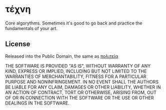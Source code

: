 # τέχνη 
  Core algorythms.  Sometimes it's good to go back and practice the 
  fundamentals of your art.

## License

Released into the Public Domain, the same as [πολιτεία](http://www.gutenberg.org/cache/epub/1497/pg1497.txt)

THE SOFTWARE IS PROVIDED "AS IS", WITHOUT WARRANTY OF ANY KIND,
EXPRESS OR IMPLIED, INCLUDING BUT NOT LIMITED TO THE WARRANTIES OF
MERCHANTABILITY, FITNESS FOR A PARTICULAR PURPOSE AND NONINFRINGEMENT.
IN NO EVENT SHALL THE AUTHORS BE LIABLE FOR ANY CLAIM, DAMAGES OR
OTHER LIABILITY, WHETHER IN AN ACTION OF CONTRACT, TORT OR OTHERWISE,
ARISING FROM, OUT OF OR IN CONNECTION WITH THE SOFTWARE OR THE USE OR
OTHER DEALINGS IN THE SOFTWARE.
